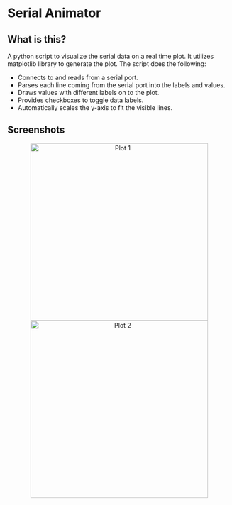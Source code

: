 # Serial Animator

## What is this?
A python script to visualize the serial data on a real time plot. It utilizes matplotlib library to generate the plot. The script does the following:

* Connects to and reads from a serial port.
* Parses each line coming from the serial port into the labels and values.
* Draws values with different labels on to the plot.
* Provides checkboxes to toggle data labels.
* Automatically scales the y-axis to fit the visible lines.

## Screenshots
<p align="center">
  <img src="https://github.com/bataseven/serial_animator/Screenshots/Serial_Plotter.png" width=400 title="Plot 1">
  <img src="https://github.com/bataseven/serial_animator/Screenshots/Serial_Plotter2.png" width="400" title="Plot 2">
</p>



